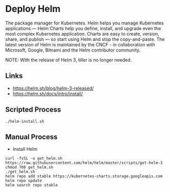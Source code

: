 # Deploy Helm

The package manager for Kubernetes. Helm helps you manage Kubernetes applications — Helm Charts help you define, install, and upgrade even the most complex Kubernetes application. Charts are easy to create, version, share, and publish — so start using Helm and stop the copy-and-paste. The latest version of Helm is maintained by the CNCF - in collaboration with Microsoft, Google, Bitnami and the Helm contributor community.

NOTE: With the release of Helm 3, tiller is no longer needed.

## Links

* https://helm.sh/blog/helm-3-released/
* https://helm.sh/docs/intro/install/

## Scripted Process

```
./helm-install.sh
```

## Manual Process

* Install Helm

```
curl -fsSL -o get_helm.sh https://raw.githubusercontent.com/helm/helm/master/scripts/get-helm-3
chmod 700 get_helm.sh
./get_helm.sh
helm repo add stable https://kubernetes-charts.storage.googleapis.com
helm repo update
helm search repo stable
```
